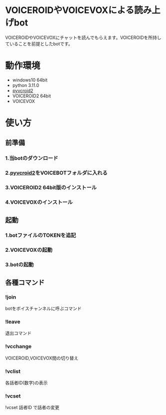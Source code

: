 # VOICEROIDやVOICEVOXによる読み上げbot
VOICEROIDやVOICEVOXにチャットを読んでもらえます。VOICEROIDを所持していることを前提としたbotです。

# 動作環境
- windows10 64bit
- python 3.11.0
- [pyvcroid2](https://github.com/Nkyoku/pyvcroid2)
- VOICEROID2 64bit
- VOICEVOX

# 使い方
## 前準備
### 1.当botのダウンロード
### 2.[pyvcroid2](https://github.com/Nkyoku/pyvcroid2)をVOICEBOTフォルダに入れる
### 3.VOICEROID2 64bit版のインストール
### 4.VOICEVOXのインストール

## 起動
### 1.botファイルのTOKENを追記
### 2.VOICEVOXの起動
### 3.botの起動

## 各種コマンド
### !join
botをボイスチャンネルに呼ぶコマンド
### !leave
退出コマンド
### !vcchange
VOICEROID,VOICEVOX間の切り替え
### !vclist
各話者ID(数字)の表示
### !vcset
!vcset 話者ID で話者の変更
